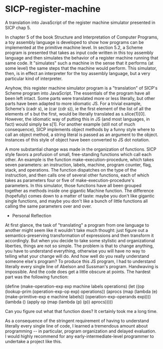 # SICP-register-machine
A translation into JavaScript of the register machine simulator presented in SICP chap 5.

In chapter 5 of the book Structure and Interpretation of Computer Programs, a toy assembly language is developed to show how programs can be implemented at the primitive machine level. In section 5.2, a Scheme program is presented that takes as input code written in this toy assembly language and then simulates the behavior of a register machine running that same code. It "simulates" such a machine in the sense that it performs (at some level) the same steps that the machine would perform. This simulator, then, is in effect an interpreter for the toy assembly language, but a very particular kind of interpreter.

Anyhow, this register machine simulator program is a "translation" of SICP's Scheme program into JavaScript. The essentials of the program have all been left intact. Some parts were translated more or less literally, but other parts have been adapted to more idiomatic JS. For a trivial example, Scheme's (cadr s), ie (car (cdr s)), ie the first element of the list of all the elements of s but the first, would be literally translated as s.slice(1)[0]. However, the idiomatic way of putting this in JS (and most languages, in fact) would simply be s[1]. For another example (still not of much consequence), SICP implements object methods by a funny style where to call an object method, a string literal is passed as an argument to the object. Instances of this style of object have been converted to JS dot notation.

A more substantial change was made in the organization of functions. SICP style favors a profusion of small, free-standing functions which call each other. An example is the function make-execution-procedure, which takes seven parameters: an instruction, labels, machine, program counter, flag, stack, and operations. The function dispatches on the type of the instruction, and then calls one of several other functions, each of which takes as parameters four or five of make-execution-procedure's parameters. In this simulator, those functions have all been grouped together as methods inside one gigantic Machine function. The difference (hopefully) comes down to a matter of taste: maybe you don't like gigantic single functions, and maybe you don't like a bunch of little functions all calling the same parameters over and over.

* Personal Reflection

At first glance, the task of "translating" a program from one language to another might seem like it wouldn't take much thought: just figure out a semantics-preserving transformation of expressions and then transform it accordingly. But when you decide to take some stylistic and organizational liberties, things are not so simple. The problem is that to change anything, you have to understand everything, otherwise you will have no way to telling what your change will do. And how well do you really understand someone else's program? To produce this JS program, I had to understand literally every single line of Abelson and Sussman's program. Handwaving is impossible. And the code does get a little obscure at points. The hardest part was the following function:

(define (make-operation-exp exp machine labels operations)
  (let ((op (lookup-prim (operation-exp-op exp) operations))
        (aprocs
          (map (lambda (e) (make-primitive-exp e machine labels))
                (operation-exp-operands exp))))
    (lambda ()
        (apply op (map (lambda (p) (p)) aprocs)))))
        
Can you figure out what that function does? It certainly took me a long time.

As a consequence of the stringent requirement of having to understand literally every single line of code, I learned a tremendous amount about programming -- in particular, program organization and delayed evaluation. I would highly recommend for any early-intermediate-level programmer to undertake a project like this.
